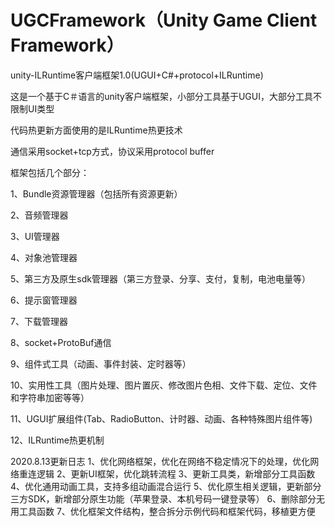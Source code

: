 # UGCFramework（Unity Game Client Framework）
unity-ILRuntime客户端框架1.0(UGUI+C#+protocol+ILRuntime)

这是一个基于C＃语言的unity客户端框架，小部分工具基于UGUI，大部分工具不限制UI类型</p>
代码热更新方面使用的是ILRuntime热更技术</p>
通信采用socket+tcp方式，协议采用protocol buffer</p>

框架包括几个部分：</p>
  1、Bundle资源管理器（包括所有资源更新）</p>
  2、音频管理器</p>
  3、UI管理器</p>
  4、对象池管理器</p>
  5、第三方及原生sdk管理器（第三方登录、分享、支付，复制，电池电量等）</p>
  6、提示窗管理器</p>
  7、下载管理器</p>
  8、socket+ProtoBuf通信</p>
  9、组件式工具（动画、事件封装、定时器等）</p>
  10、实用性工具（图片处理、图片置灰、修改图片色相、文件下载、定位、文件和字符串加密等等）</p>
  11、UGUI扩展组件(Tab、RadioButton、计时器、动画、各种特殊图片组件等)</p>
  12、ILRuntime热更机制</p>

2020.8.13更新日志
  1、优化网络框架，优化在网络不稳定情况下的处理，优化网络重连逻辑
  2、更新UI框架，优化跳转流程
  3、更新工具类，新增部分工具函数
  4、优化通用动画工具，支持多组动画混合运行
  5、优化原生相关逻辑，更新部分三方SDK，新增部分原生功能（苹果登录、本机号码一键登录等）
  6、删除部分无用工具函数
  7、优化框架文件结构，整合拆分示例代码和框架代码，移植更方便
